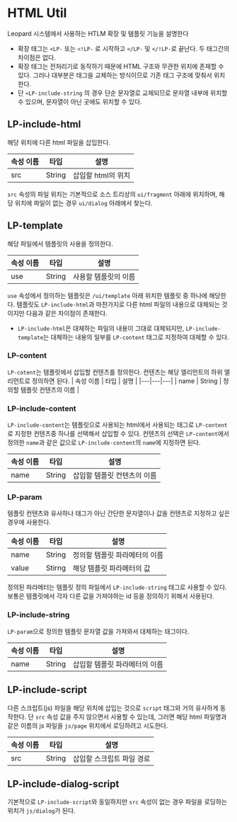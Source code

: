 # HTML Util

Leopard 시스템에서 사용하는 HTLM 확장 및 템플릿 기능을 설명한다

- 확장 태그는 `<LP-` 또는 `<!LP-` 로 시작하고 `</LP-` 및 `</!LP-`로 끝난다. 두 태그간의 차이점은 없다.
- 확장 태그는 전처리기로 동작하기 때문에 HTML 구조와 무관한 위치에 존재할 수 있다. 그러나 대부분은 태그을 교체하는 방식이므로 기존 태그 구조에 맞춰서 위치한다.
- 단 `<LP-include-string` 의 경우 단순 문자열로 교체되므로 문자열 내부에 위치할 수 있으며, 문자열이 아닌 곳에도 위치할 수 있다.

## LP-include-html

해당 위치에 다른 html 파일을 삽입한다.

| 속성 이름 | 타입     | 설명           |
|-------|--------|--------------|
| src   | String | 삽입할 html의 위치 |

`src` 속성의 파일 위치는 기본적으로 소스 트리상의 `ui/fragment` 아래에 위치하며, 해당 위치에 파일이 없는 경우 `ui/dialog` 아래에서 찾는다.

## LP-template

해당 파일에서 템플릿의 사용을 정의한다.

| 속성 이름 | 타입     | 설명          |
|-------|--------|-------------|
| use   | String | 사용할 템플릿의 이름 |

`use` 속성에서 정의하는 템플릿은 `/ui/template` 아래 위치한 템플릿 중 하나에 해당한다. 템플릿도 `LP-include-html`과 마찬가지로 다른 html 파일의 내용으로 대체되는 것이지만 다음과
같은 차이점이 존재한다.

- `LP-include-html`은 대체하는 파일의 내용이 그대로 대체되지만, `LP-include-template`는 대체하는 내용의 일부를 `LP-content` 태그로 지정하여 대체할 수 있다.

### LP-content

`LP-cotent`는 템플릿에서 삽입할 컨텐츠를 정의한다. 컨텐츠는 해당 엘리먼트의 하위 엘리먼트로 정의하면 된다.
| 속성 이름 | 타입 | 설명 |
|---|---|---|
| name | String | 정의할 템플릿 컨텐츠의 이름 |

### LP-include-content

`LP-include-content`는 템플릿으로 사용되는 html에서 사용되는 태그로 `LP-content`로 지정한 컨텐츠중 하나를 선택해서 삽입할 수 있다. 컨텐츠의 선택은 `LP-content`에서
정의한 `name`과 같은 값으로 `LP-include-content`의 `name`에 지정하면 된다.

| 속성 이름 | 타입     | 설명              |
|-------|--------|-----------------|
| name  | String | 삽입할 템플릿 컨텐츠의 이름 |

### LP-param

템플릿 컨텐츠와 유사하나 태그가 아닌 간단한 문자열이나 값을 컨텐츠로 지정하고 싶은 경우에 사용한다.

| 속성 이름 | 타입     | 설명               |
|-------|--------|------------------|
| name  | String | 정의할 템플릿 파라메터의 이름 |
| value | Stirng | 해당 템플릿 파라메터의 값   |

정의된 파라메터는 템플릿 정의 파일에서 `LP-include-string` 태그로 사용할 수 있다. 보통은 템플릿에서 각자 다른 값을 가져야하는 id 등을 정의하기 위해서 사용된다.

### LP-include-string

`LP-param`으로 정의한 템플릿 문자열 값을 가져와서 대체하는 태그이다.

| 속성 이름 | 타입     | 설명               |
|-------|--------|------------------|
| name  | String | 삽입할 템플릿 파라메터의 이름 |

## LP-include-script

다른 스크립트(js) 파일을 해당 위치에 삽입는 것으로 `script` 태그와 거의 유사하게 동작한다. 단 `src` 속성 값을 주지 않으면서 사용할 수 있는데, 그러면 해당 html 파일명과 같은 이름의 js
파일을 `js/page` 위치에서 로딩하려고 시도한다.

| 속성 이름 | 타입     | 설명             |
|-------|--------|----------------|
| src   | String | 삽입할 스크립트 파일 경로 |

## LP-include-dialog-script

기본적으로 `LP-include-script`와 동일하지만 `src` 속성이 없는 경우 파일을 로딩하는 위치가 `js/dialog`가 된다.